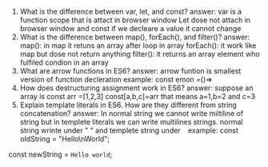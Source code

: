 1) What is the difference between var, let, and const?
answer: var is a function scope that is attact in  browser window
        Let dose not attach in browser window
        and const if we decleare a value it cannot change
2) What is the difference between map(), forEach(), and filter()?
answer: map(): in map it retuns an array after loop in array
       forEach(): it work like map but dose not return anything
       filter(): it returns an array element who fulfiled condion in an array
3) What are arrow functions in ES6?
 answer: arrow funtion is smallest version of function decleration
        example: const emon =()=>
4) How does destructuring assignment work in ES6?
 answer: suppose an array is const arr =[1,2,3]
        const[a,b,c]=arr
        that means a=1,b=2 and c=3
5) Explain template literals in ES6. How are they different from string concatenation?
answer: In normal string we cannot write miltiline of string but in templete literals we can write multilines strings. normal string wrinte under " " and templete string under ` `
example:
const oldString = "Hello\nWorld";

const newString = `Hello
world`;